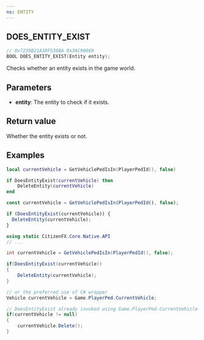 ```yaml
---
ns: ENTITY
---
```


## DOES_ENTITY_EXIST

```c
// 0x7239B21A38F536BA 0x3AC90869
BOOL DOES_ENTITY_EXIST(Entity entity);
```

Checks whether an entity exists in the game world.

## Parameters

- **entity**: The entity to check if it exists.

## Return value

Whether the entity exists or not.

## Examples

```lua
local currentVehicle = GetVehiclePedIsIn(PlayerPedId(), false)

if DoesEntityExist(currentVehicle) then
    DeleteEntity(currentVehicle)
end
```

```js
const currentVehicle = GetVehiclePedIsIn(PlayerPedId(), false);

if (DoesEntityExist(currentVehicle)) {
  DeleteEntity(currentVehicle);
}
```

```cs
using static CitizenFX.Core.Native.API
// ...

int currentVehicle = GetVehiclePedIsIn(PlayerPedId(), false);

if(DoesEntityExist(currentVehicle))
{
    DeleteEntity(currentVehicle);
}

// or the preferred use of C# wrapper
Vehicle currentVehicle = Game.PlayerPed.CurrentVehicle;

// DoesEntityExist already invoked using Game.PlayerPed.CurrentVehicle
if(currentVehicle != null)
{
    currentVehicle.Delete();
}
```
